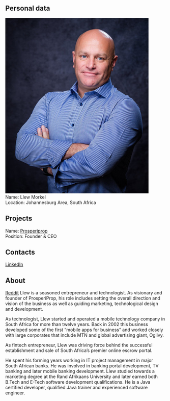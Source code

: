 ## Personal data
![Llew Morkel photo](../people/photo/llew_morkel.jpg)  
Name: Llew Morkel  
Location: Johannesburg Area, South Africa  
## Projects 
Name: [Prosperiprop](../projects/prosperiprop.md)  
Position: Founder & CEO  
## Contacts
[LinkedIn](https://www.linkedin.com/in/llewmorkel/)  
## About
[Reddit]()  Llew is a seasoned entrepreneur and technologist. As visionary and founder of ProsperiProp, his role includes setting the overall direction and vision of the business as well as guiding marketing, technological design and development. 

As technologist, Llew started and operated a mobile technology company in South Africa for more than twelve years. Back in 2002 this business developed some of the first “mobile apps for business” and worked closely with large corporates that include MTN and global advertising giant, Ogilvy. 

As fintech entrepreneur, Llew was driving force behind the successful establishment and sale of South Africa’s premier online escrow portal. 

He spent his forming years working in IT project management in major South African banks. He was involved in banking portal development, TV banking and later mobile banking development. Llew studied towards a marketing degree at the Rand Afrikaans University and later earned both B.Tech and E-Tech software development qualifications. He is a Java certified developer, qualified Java trainer and experienced software engineer. 
